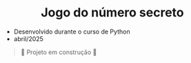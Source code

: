 <h1 align="center"> Jogo do número secreto </h1>

* Desenvolvido durante o curso de Python 
* abril/2025

> :construction: Projeto em construção :construction:
